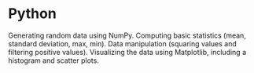 # Python
Generating random data using NumPy. 
Computing basic statistics (mean, standard deviation, max, min). 
Data manipulation (squaring values and filtering positive values). 
Visualizing the data using Matplotlib, including a histogram and scatter plots.
